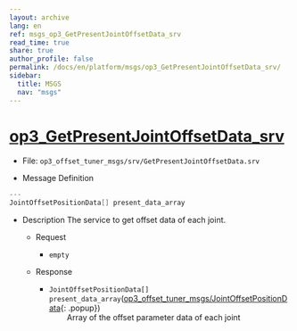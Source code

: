 ```yaml
---
layout: archive
lang: en
ref: msgs_op3_GetPresentJointOffsetData_srv
read_time: true
share: true
author_profile: false
permalink: /docs/en/platform/msgs/op3_GetPresentJointOffsetData_srv/
sidebar:
  title: MSGS
  nav: "msgs"
---
```


# [op3_GetPresentJointOffsetData_srv](#op3-getpresentjointoffsetdata-srv)

- File: `op3_offset_tuner_msgs/srv/GetPresentJointOffsetData.srv`

- Message Definition
 ```c
 ---
 JointOffsetPositionData[] present_data_array
 ```

- Description
The service to get offset data of each joint.

  - Request
    * `empty`

  - Response
    * `JointOffsetPositionData[] present_data_array`([op3_offset_tuner_msgs/JointOffsetPositionData]{: .popup})  
&emsp;&emsp; Array of the offset parameter data of each joint  

[op3_offset_tuner_msgs/JointOffsetPositionData]: /docs/en/popup/op3_JointOffsetPositionData.msg/
